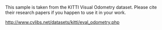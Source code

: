 This sample is taken from the KITTI Visual Odometry dataset.
Please cite their research papers if you happen to use it
in your work.

http://www.cvlibs.net/datasets/kitti/eval_odometry.php
